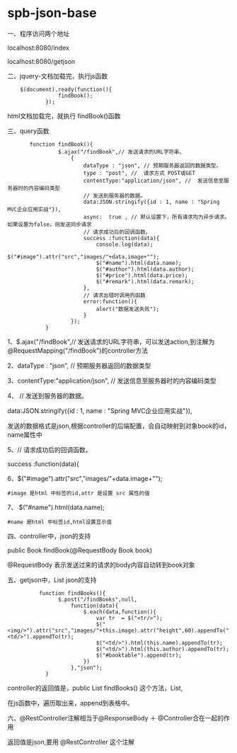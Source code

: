 # spb-json-base

一、程序访问两个地址

localhost:8080/index

localhost:8080/getjson

二、jquery-文档加载完，执行js函数

        $(document).ready(function(){
                    findBook();
                });

html文档加载完，就执行 findBook()函数

三、query函数

           function findBook(){
                    $.ajax("/findBook",// 发送请求的URL字符串。
                        {
                            dataType : "json", // 预期服务器返回的数据类型。
                            type : "post", //  请求方式 POST或GET
                            contentType:"application/json", //  发送信息至服务器时的内容编码类型
                            // 发送到服务器的数据。
                            data:JSON.stringify({id : 1, name : "Spring MVC企业应用实战"}),
                            async:  true , // 默认设置下，所有请求均为异步请求。如果设置为false，则发送同步请求
                            // 请求成功后的回调函数。
                            success :function(data){
                                console.log(data);
                                $("#image").attr("src","images/"+data.image+"");
                                $("#name").html(data.name);
                                $("#author").html(data.author);
                                $("#price").html(data.price);
                                $("#remark").html(data.remark);
                            },
                            // 请求出错时调用的函数
                            error:function(){
                                alert("数据发送失败");
                            }
                        });
                }
                
1、$.ajax("/findBook",// 发送请求的URL字符串，可以发送action,到注解为
@RequestMapping("/findBook")的controller方法

2、dataType : "json", // 预期服务器返回的数据类型

3、contentType:"application/json", //  发送信息至服务器时的内容编码类型

4、 // 发送到服务器的数据。

   data:JSON.stringify({id : 1, name : "Spring MVC企业应用实战"}),
   
   发送的数据格式是json,根据controller的后端配置，会自动映射到对象book的id，name属性中
   
5、// 请求成功后的回调函数。

   success :function(data){
   
6、$("#image").attr("src","images/"+data.image+"");
 
    #image 是html 中标签的id,attr 是设置 src 属性的值

7、 $("#name").html(data.name);

    #name 是html 中标签id,html设置显示值
    
四、controller中，json的支持

public Book findBook(@RequestBody Book book)

@RequestBody 表示发送过来的请求的body内容自动转到book对象

五、getjson中，List json的支持
        
              function findBooks(){
                    $.post("/findBooks",null,
                        function(data){
                            $.each(data,function(){
                                var tr  = $("<tr/>");
                                $("<img/>").attr("src","images/"+this.image).attr("height",60).appendTo("<td/>").appendTo(tr);
                                $("<td/>").html(this.name).appendTo(tr);
                                $("<td/>").html(this.author).appendTo(tr);
                                $("#booktable").append(tr);
                            })
                        },"json");
                }
 controller的返回值是，public List<Book> findBooks() 这个方法，List<Book>,
 
 在js函数中，遍历取出来，append到表格中。
 
 六、@RestController注解相当于@ResponseBody ＋ @Controller合在一起的作用
 
 返回值是json,要用 @RestController 这个注解
 
 
          
